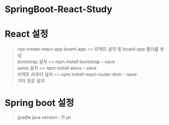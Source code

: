 # SpringBoot-React-Study

# React 설정
> npx create-react-app board-app == 리액트 설치 및 board-app 폴더를 생성 <br>
> bootstrap 설치 == npm install bootstrap --save <br>
> axios 설치 == npm install axios --save <br>
> 리액트 라우터 설치 == npm install react-router-dom --save <br>
> 기타 등등 설치

# Spring boot 설정
> gradle
> java version : 11
> jar
